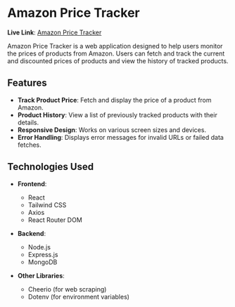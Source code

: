 # Amazon Price Tracker

**Live Link**: [Amazon Price Tracker](https://price-tracker-v24h.onrender.com/)

Amazon Price Tracker is a web application designed to help users monitor the prices of products from Amazon. Users can fetch and track the current and discounted prices of products and view the history of tracked products.

## Features

- **Track Product Price**: Fetch and display the price of a product from Amazon.
- **Product History**: View a list of previously tracked products with their details.
- **Responsive Design**: Works on various screen sizes and devices.
- **Error Handling**: Displays error messages for invalid URLs or failed data fetches.

## Technologies Used

- **Frontend**: 
  - React
  - Tailwind CSS
  - Axios
  - React Router DOM

- **Backend**: 
  - Node.js
  - Express.js
  - MongoDB
- **Other Libraries**: 
  - Cheerio (for web scraping)
  - Dotenv (for environment variables)

